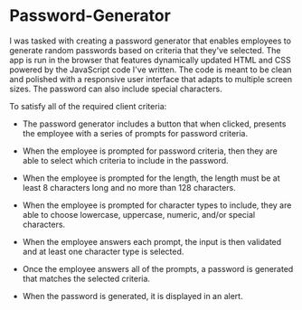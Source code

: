 # Password-Generator
I was tasked with creating a password generator that enables employees to generate random passwords based on criteria that they've selected. The app is run in the browser that features dynamically updated HTML and CSS powered by the JavaScript code I've written. The code is meant to be clean and polished with a responsive user interface that adapts to multiple screen sizes. The password can also include special characters. 

To satisfy all of the required client criteria:

- The password generator includes a button that when clicked, presents the employee with a series of prompts for password criteria.

- When the employee is prompted for password criteria, then they are able to select which criteria to include in the password.

- When the employee is prompted for the length, the length must be at least 8 characters long and no more than 128 characters.

- When the employee is prompted for character types to include, they are able to choose lowercase, uppercase, numeric, and/or special characters.

- When the employee answers each prompt, the input is then validated and at least one character type is selected.

- Once the employee answers all of the prompts, a password is generated that matches the selected criteria.

- When the password is generated, it is displayed in an alert.

